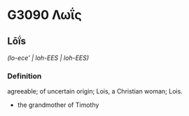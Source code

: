 # G3090 Λωΐς

## Lōḯs

_(lo-ece' | loh-EES | loh-EES)_

### Definition

agreeable; of uncertain origin; Lois, a Christian woman; Lois.

- the grandmother of Timothy

